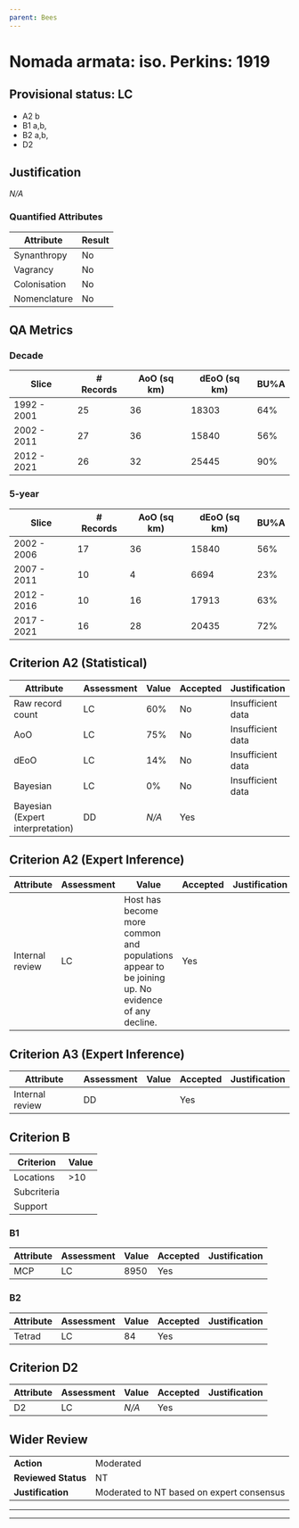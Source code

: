 ```yaml
---
parent: Bees
---
```

# Nomada armata: iso. Perkins: 1919
## Provisional status: LC
- A2 b
- B1 a,b, 
- B2 a,b, 
- D2

## Justification
*N/A*
### Quantified Attributes
|Attribute|Result|
|---|---|
|Synanthropy|No|
|Vagrancy|No|
|Colonisation|No|
|Nomenclature|No|
## QA Metrics
### Decade
| Slice | # Records | AoO (sq km) | dEoO (sq km) |BU%A |
|---|---|---|---|---|
|1992 - 2001|25|36|18303|64%|
|2002 - 2011|27|36|15840|56%|
|2012 - 2021|26|32|25445|90%|
### 5-year
| Slice | # Records | AoO (sq km) | dEoO (sq km) |BU%A |
|---|---|---|---|---|
|2002 - 2006|17|36|15840|56%|
|2007 - 2011|10|4|6694|23%|
|2012 - 2016|10|16|17913|63%|
|2017 - 2021|16|28|20435|72%|
## Criterion A2 (Statistical)
|Attribute|Assessment|Value|Accepted|Justification
|---|---|---|---|---|
|Raw record count|LC|60%|No|Insufficient data|
|AoO|LC|75%|No|Insufficient data|
|dEoO|LC|14%|No|Insufficient data|
|Bayesian|LC|0%|No|Insufficient data|
|Bayesian (Expert interpretation)|DD|*N/A*|Yes||
## Criterion A2 (Expert Inference)
|Attribute|Assessment|Value|Accepted|Justification
|---|---|---|---|---|
|Internal review|LC|Host has become more common and populations appear to be joining up. No evidence of any decline.|Yes||
## Criterion A3 (Expert Inference)
|Attribute|Assessment|Value|Accepted|Justification
|---|---|---|---|---|
|Internal review|DD||Yes||
## Criterion B
|Criterion| Value|
|---|---|
|Locations|>10|
|Subcriteria||
|Support||
### B1
|Attribute|Assessment|Value|Accepted|Justification
|---|---|---|---|---|
|MCP|LC|8950|Yes||
### B2
|Attribute|Assessment|Value|Accepted|Justification
|---|---|---|---|---|
|Tetrad|LC|84|Yes||
## Criterion D2
|Attribute|Assessment|Value|Accepted|Justification
|---|---|---|---|---|
|D2|LC|*N/A*|Yes||
## Wider Review
|  |  |
|---|---|
|**Action**|Moderated|
|**Reviewed Status**|NT|
|**Justification**|Moderated to NT based on expert consensus|
---
 ---
 <br><br>
 
